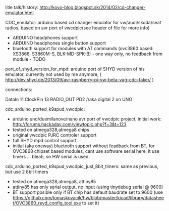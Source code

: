 litle talk/history: http://kovo-blog.blogspot.sk/2014/02/cd-changer-emulator.html

CDC_emulator: arduino based cd changer emulator for vw/audi/skoda/seat radios, based on avr port of vwcdpic(see header of file for more info)

- ARDUINO headphones support
- ARDUINO headphones single button support
- bluetooth support for modules with AT commands (ovc3860 based: XS3868, S3860M-S, BLK-MD-SPK-B) - one way only, no feedback from module - TODO

port_of_shyd_version_for_mpd:
	arduino port of SHYD version of his emulator, currently not used by me anymore, ( http://dev.shyd.de/2013/09/avr-raspberry-pi-vw-beta-vag-cdc-faker/ )

connections:

DataIn 11
ClockPin 13
RADIO_OUT PD2 //aka digital 2 on UNO

cdc_arduino_ported_k9spud_vwcdpic:
- arduino uno/duemilanove/nano avr port of vwcdpic project, initial work: http://forums.hackaday.com/viewtopic.php?f=3&t=123
- tested on atmega328,atmega8 chips
- original vwcdpic PJRC controler support
- full SHYD mpd control support
- initial (aka oneway) bluetooth support without feadback from BT, for OVC3868 chipset based modules, cant use software serial here, it use timers ... bleah, so HW serial is used.

cdc_arduino_ported_k9spud_vwcdpic_just_8bit_timers:
same as previous, but use 2 8bit timers
 - tested on atmega328,atmega8, attiny85
 - attiny85 has only serial output, no input  (using tinydebug serial @ 9600)
 - BT support posible only if BT chip has default baudrate set to 9600 (use https://github.com/tomaskovacik/hw/blob/master/kicad/library/datasheet/OVC3860_revd_config_tool.exe to set it)
